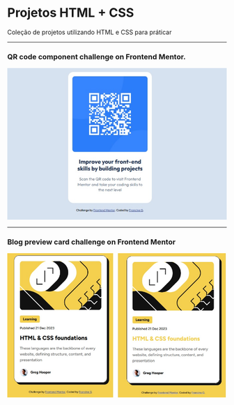 # Projetos HTML + CSS

 Coleção de projetos utilizando HTML e CSS para práticar

---
### QR code component challenge on Frontend Mentor.

![|100](./qr-code/qr-code-final-product.jpg )

---

### Blog preview card challenge on Frontend Mentor

![|100](./blog-preview-card/blog-preview-card-final-product.jpg)

